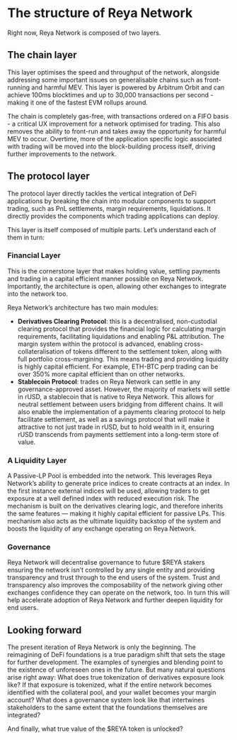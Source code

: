# The structure of Reya Network

Right now, Reya Network is composed of two layers.

## **The chain layer**

This layer optimises the speed and throughput of the network, alongside addressing some important issues on generalisable chains such as front-running and harmful MEV. This layer is powered by Arbitrum Orbit and can achieve 100ms blocktimes and up to 30,000 transactions per second - making it one of the fastest EVM rollups around.

The chain is completely gas-free, with transactions ordered on a FIFO basis - a critical UX improvement for a network optimised for trading. This also removes the ability to front-run and takes away the opportunity for harmful MEV to occur. Overtime, more of the application specific logic associated with trading will be moved into the block-building process itself, driving further improvements to the network.

## **The protocol layer**

The protocol layer directly tackles the vertical integration of DeFi applications by breaking the chain into modular components to support trading, such as PnL settlements, margin requirements, liquidations. It directly provides the components which trading applications can deploy.

This layer is itself composed of multiple parts. Let’s understand each of them in turn:

### **Financial Layer**&#x20;

This is the cornerstone layer that makes holding value, settling payments and trading in a capital efficient manner possible on Reya Network. Importantly, the architecture is open, allowing other exchanges to integrate into the network too.

Reya Network’s architecture has two main modules:

* **Derivatives Clearing Protocol**: this is a decentralised, non-custodial clearing protocol that provides the financial logic for calculating margin requirements, facilitating liquidations and enabling P\&L attribution. The margin system within the protocol is advanced, enabling cross-collateralisation of tokens different to the settlement token, along with full portfolio cross-margining. This means trading and providing liquidity is highly capital efficient. For example, ETH-BTC perp trading can be over 350% more capital efficient than on other networks.
* **Stablecoin Protocol**: trades on Reya Network can settle in any governance-approved asset. However, the majority of markets will settle in rUSD, a stablecoin that is native to Reya Network. This allows for neutral settlement between users bridging from different chains. It will also enable the implementation of a payments clearing protocol to help facilitate settlement, as well as a savings protocol that will make it attractive to not just trade in rUSD, but to hold wealth in it, ensuring rUSD transcends from payments settlement into a long-term store of value.

### **A Liquidity Layer**

A Passive-LP Pool is embedded into the network. This leverages Reya Network’s ability to generate price indices to create contracts at an index. In the first instance external indices will be used, allowing traders to get exposure at a well defined index with reduced execution risk. The mechanism is built on the derivatives clearing logic, and therefore inherits the same features — making it highly capital efficient for passive LPs. This mechanism also acts as the ultimate liquidity backstop of the system and boosts the liquidity of any exchange operating on Reya Network.

### **Governance**

Reya Network will decentralise governance to future $REYA stakers ensuring the network isn’t controlled by any single entity and providing transparency and trust through to the end users of the system. Trust and transparency also improves the composability of the network giving other exchanges confidence they can operate on the network, too. In turn this will help accelerate adoption of Reya Network and further deepen liquidity for end users.

## Looking forward

The present iteration of Reya Network is only the beginning. The reimagining of DeFi foundations is a true paradigm shift that sets the stage for further development. The examples of synergies and blending point to the existence of unforeseen ones in the future. But many natural questions arise right away: What does true tokenization of derivatives exposure look like? If that exposure is tokenized, what if the entire network becomes identified with the collateral pool, and your wallet becomes your margin account? What does a governance system look like that intertwines stakeholders to the same extent that the foundations themselves are integrated?

And finally, what true value of the $REYA token is unlocked?
